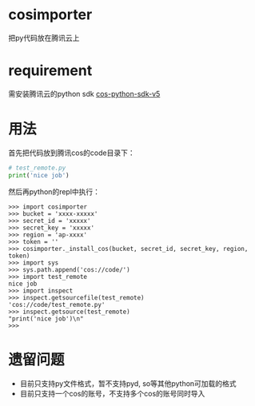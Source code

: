 # cosimporter
把py代码放在腾讯云上

# requirement
需安装腾讯云的python sdk
[cos-python-sdk-v5](https://github.com/tencentyun/cos-python-sdk-v5)

# 用法
首先把代码放到腾讯cos的code目录下：
```python
# test_remote.py
print('nice job')

```
然后再python的repl中执行：
```
>>> import cosimporter
>>> bucket = 'xxxx-xxxxx'
>>> secret_id = 'xxxxx'
>>> secret_key = 'xxxxx'
>>> region = 'ap-xxxx'
>>> token = ''
>>> cosimporter._install_cos(bucket, secret_id, secret_key, region, token)
>>> import sys
>>> sys.path.append('cos://code/')
>>> import test_remote
nice job
>>> import inspect
>>> inspect.getsourcefile(test_remote)
'cos://code/test_remote.py'
>>> inspect.getsource(test_remote)
"print('nice job')\n"
>>>
```

# 遗留问题
+ 目前只支持py文件格式，暂不支持pyd, so等其他python可加载的格式
+ 目前只支持一个cos的账号，不支持多个cos的账号同时导入